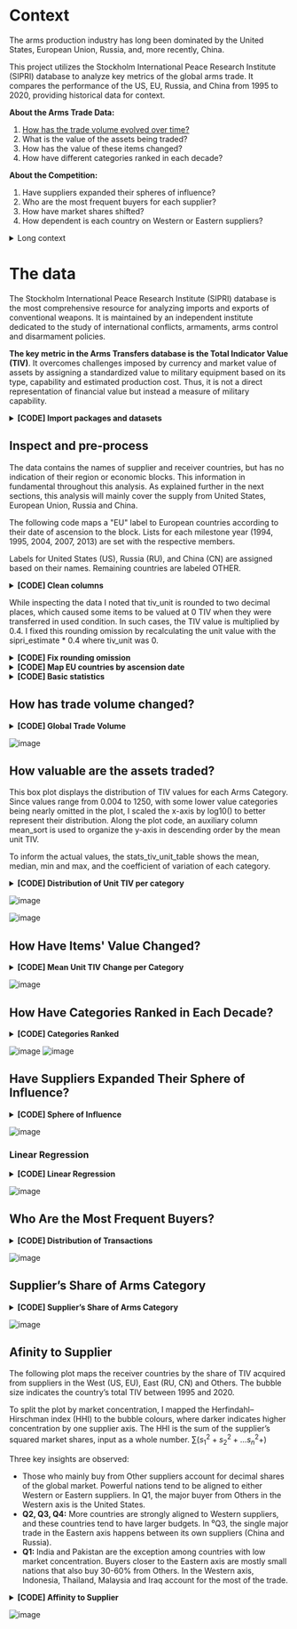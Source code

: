 # Context

The arms production industry has long been dominated by the United States, European Union, Russia, and, more recently, China.

This project utilizes the Stockholm International Peace Research Institute (SIPRI) database to analyze key metrics of the global arms trade. It compares the performance of the US, EU, Russia, and China from 1995 to 2020, providing historical data for context.

<b>About the Arms Trade Data:</b>
1. [How has the trade volume evolved over time?](https://github.com/lucacasu/Global-Arms-Trade-EDA/main/README.md#how-has-trade-volume-changed)
2. What is the value of the assets being traded?
3. How has the value of these items changed?
4. How have different categories ranked in each decade?

<b>About the Competition:</b>
1. Have suppliers expanded their spheres of influence?
2. Who are the most frequent buyers for each supplier?
3. How have market shares shifted?
4. How dependent is each country on Western or Eastern suppliers?

<details>
<summary>Long context</summary>
The late 20th century was a period of turbulent transition. The end of the imminent mutual nuclear destruction threat, marked by the dissolution of the Soviet Union and the conclusion of the Cold War, leveraged an era of renewed international cooperation effort.

In 1993, American President Bill Clinton and Russian President Boris Yeltsin agreed on negotiating a comprehensive test ban on nuclear weapons, reaffirming the commitment to the 1968 Non-Proliferation Treaty (NPT). The year had seen the lowest number of nuclear tests while international politics researchers elaborated over a future without the preceding bipolar world order.

The concept of self-determination re-emerged, driving the reorganization of alliances and shifting the balance of power. A time of relative peace allowed previously constrained countries to focus on social and political advancement as democracies capitalized on the technological progress and inter-state relations developed during the past decades. The European Union was officially created in 1995, seeing further expansion in the following decade. Western and Eastern economies became intertwined by the trade of critical resources and goods while countries like China, South Korea, Turkey, United Arab Emirates, Brazil and India underwent significant modernization and assumed pronounced positions in global trade.

Most of the major armed conflicts in the following decades were internal territorial disputes by indigenous groups in the Middle-East and Africa, added to localized conflicts in the post-soviet countries. Inter-state hostilities were mostly limited to political rhetorics and commercial disputes.

Nevertheless, instability continued to be the norm in international politics. With improved economies, military power imbalance was gradually reduced as nations raced to achieve regional parity and establish deterrence to future aggression. Players in a free market, countries engaged in fierce competition for either supply or demand of military resources, offering a rnewed path to the international arms trade.

For importers, the cost of security is beyond financial. Supplier countries may be legally bound by international treaties to the consequences of the use of such weapons by the receiving country, including violations of human rights or humanitarian law. In most cases, the transfers come as a result, or predecessor, of significant inter-state cooperation, effectively restricting the trade possibilities to the supplier’s antagonists. Beyond the political implications, the cost of operating a diverse set of weapons from different countries is a significant long-term financial burden for smaller nations.

For exporters, the sale of weapons is a major diplomatic soft power, opening or solidifying partnerships that may now or in the future guarantee their own geopolitical interests. The privileged access to critical natural and technological resources, such as oil, metals or microprocessors, along with the control of buffer zones that set them apart from future direct confrontation are some of the key benefits of the arms trade.

The United States, European Union, Russia, and more recently China have dominated the arms production sector. The runner-up, while China is mainly focused on its own modernization, specialists suggest its military budget is far higher than what it officially reports, emphasizing the investments in research and development programs dedicated to achieve parity to its American counterpart.

The United States and European Union intensely cooperated throughout the decades, leveraging state-of-the-art projects such as the Joint Strike Fighter program, leading to the fifth-generation F-35 fighter. The North Atlantic Treaty Organization (NATO), initially founded to defend against the Soviet threat, expanded to most of Eastern Europe. Despite the standards governing the issuing arms trade licenses evolving along the past decades, both suppliers are linked to major violations of human rights through the use of its assets.

Russia leveraged the well-established Soviet-era military complex and its vast stockpiles of machinery and ordinance to continue influencing nations in Africa and the Middle-East, where low-tech conflicts are mostly impacted by its supplies. Despite its comparatively limited technological advancements, Russia still delivered significant achievements. In partnership with India, the leading buyer of conventional arms, it developed the medium-range ramjet supersonic cruise missile BrahMos, capable of flying at Mach 3.5 and overcoming most modern air defence systems.

Using the Stockholm International Peace Research Institute (SIPRI) database, **this project analyzes key metrics of the global arms trade between 1995 and 2020**, with historical data for context. I also analyse how the leading global arms suppliers leverage exports as a foreign policy tool.

The European Union (EU) member states list evolves along the 26-year series, according to the respective year of ascension of each member.
</details>

# The data

The Stockholm International Peace Research Institute (SIPRI) database is the most comprehensive resource for analyzing  imports and exports of conventional weapons. It is maintained by an independent institute dedicated to the study of international conflicts, armaments, arms control and disarmament policies.

**The key metric in the Arms Transfers database is the Total Indicator Value (TIV)**. It overcomes challenges imposed by currency and market value of assets by assigning a standardized value to military equipment based on its type, capability and estimated production cost. Thus, it is not a direct representation of financial value but instead a measure of military capability.

<details>
<summary><b>[CODE] Import packages and datasets</b></summary>
  
```r
library(tidyverse)
library(skimr)
library(knitr)
library(ggplot2)
library(patchwork)
library(RColorBrewer)
library(ggrepel)
library(gganimate)
library(reshape2)
library(plotly)
library(ggtern)
```

```r
f <- read.csv("trade.csv", skip = 11)
trade <- as_tibble(f)

f2 <- read.csv("country_region.csv")
region_map <- as_tibble(f2)
```
</details>

## Inspect and pre-process

The data contains the names of supplier and receiver countries, but has no indication of their region or economic blocks. This information in fundamental throughout this analysis. As explained further in the next sections, this analysis will mainly cover the supply from United States, European Union, Russia and China.

The following code maps a "EU" label to European countries according to their date of ascension to the block. Lists for each milestone year (1994, 1995, 2004, 2007, 2013) are set with the respective members.

Labels for United States (US), Russia (RU), and China (CN) are assigned based on their names. Remaining countries are labeled OTHER.

<details>
<summary><b>[CODE] Clean columns</b></summary>

```r
trade <- janitor::clean_names(trade)

trade <- select(trade, order_date, supplier, recipient, numbers_delivered,
                armament_category, description, status, sipri_estimate,
                tiv_deal_unit, tiv_delivery_values)

# Shorten column names
trade <- trade |>
  rename(
    order_year = order_date,
    arm_cat = armament_category,
    tiv_unit = tiv_deal_unit,
    tiv_delivery = tiv_delivery_values,
    items = numbers_delivered
  )

# Factors
trade$supplier <- factor(trade$supplier, ordered = FALSE)
trade$recipient <- factor(trade$recipient, ordered = FALSE)
trade$arm_cat <- factor(trade$arm_cat, ordered = FALSE)
```
</details>

While inspecting the data I noted that tiv_unit is rounded to two decimal places, which caused some items to be valued at 0 TIV when they were transferred in used condition. In such cases, the TIV value is multiplied by 0.4. I fixed this rounding omission by recalculating the unit value with the sipri_estimate * 0.4 where tiv_unit was 0.

<details>
<summary><b>[CODE] Fix rounding omission</b></summary>
  
```r
# Fixing rounding omission

trade$tiv_unit <- case_when(
  trade$tiv_unit == 0 ~ trade$sipri_estimate * 0.4,
  TRUE ~ trade$tiv_unit
)
```
</details>

<details>
<summary><b>[CODE] Map EU countries by ascension date</b></summary>

```r
# EU member list by year
eu_list_94 = c(
  "Belgium", 
  "Denmark", "France", "Germany", "Greece", 
  "Ireland", "Italy", "Luxembourg", 
  "Netherlands", "Portugal", 
  "Spain", "United Kingdom"
)

eu_list_95 = c(
  "Austria", "Belgium", 
  "Denmark", "Finland", "France", "Germany", "Greece", 
  "Ireland", "Italy", "Luxembourg", 
  "Netherlands", "Portugal", 
  "Spain", "Sweden", "United Kingdom"
)

eu_list_2004 = c(
  "Austria", "Belgium", "Cyprus", "Czechia", 
  "Denmark", "Estonia", "Finland", "France", "Germany", "Greece", 
  "Hungary", "Ireland", "Italy", "Latvia", "Lithuania", "Luxembourg", 
  "Malta", "Netherlands", "Poland", "Portugal", "Slovakia", 
  "Slovenia", "Spain", "Sweden", "United Kingdom"
)

eu_list_2007 = c(
  "Austria", "Belgium", "Bulgaria", "Cyprus", "Czechia", 
  "Denmark", "Estonia", "Finland", "France", "Germany", "Greece", 
  "Hungary", "Ireland", "Italy", "Latvia", "Lithuania", "Luxembourg", 
  "Malta", "Netherlands", "Poland", "Portugal", "Romania", "Slovakia", 
  "Slovenia", "Spain", "Sweden", "United Kingdom"
)

eu_list_2013 = c(
  "Austria", "Belgium", "Bulgaria", "Croatia", "Cyprus", "Czechia", 
  "Denmark", "Estonia", "Finland", "France", "Germany", "Greece", 
  "Hungary", "Ireland", "Italy", "Latvia", "Lithuania", "Luxembourg", 
  "Malta", "Netherlands", "Poland", "Portugal", "Romania", "Slovakia", 
  "Slovenia", "Spain", "Sweden", "United Kingdom"
)


# Fix column names in region_map file
region_map <- region_map |>
  rename(
    recipient = COUNTRY,
    region = REGION
  )

# Join region name to supplier name
trade <- trade |>
  left_join(region_map, by = "recipient") |> 
  rename(rec_region =  region) |>
  relocate(rec_region, .after = order_year)



group_order = c("US", "EU", "RU", "CN", "OTHER")

# Map label in sup_region to EU contries by ascension year
trade <- trade |>
  mutate(
    sup_region = case_when(
      supplier == "Russia" ~ "RU",
      supplier == "United States" ~ "US",
      supplier == "China" ~ "CN",
      
      order_year <= 1994 & supplier %in% eu_list_94 ~ "EU",
      order_year %in% c(1995:2004) & supplier %in% eu_list_94 ~ "EU",
      order_year %in% c(2005:2007) & supplier %in% eu_list_94 ~ "EU",
      order_year %in% c(2008:2020) & supplier %in% eu_list_94 ~ "EU",
      
      TRUE ~ "OTHER"
    ),
    sup_region = factor(sup_region, levels = group_order, ordered = TRUE)
  )
```
</details>

<details>
<summary><b>[CODE] Basic statistics</b></summary>

```r
# N suppliers
stat_n_sup <- length(unique(trade$supplier))

# N recipient
stat_n_rec <- length(unique(trade$recipient))

# N armament_category
stat_n_arm_cat <- length(unique(trade$arm_cat))

# Total TIV transactioned
stat_tiv_trans <- sum(trade$tiv_delivery)

# Transactions
stat_n_trans <- length(trade$order_year)

# Transactions per sup_region
stat_n_trans_sup_region <- kable(
  sort(table(trade$sup_region), decreasing = TRUE),
  col.names = c("Supplier", "Transactions"),
  format.args = list(big.mark = ','))

sipri_stats <- tribble(
  ~Statistic, ~Value,
  "Suppliers", stat_n_sup,
  "Receivers", stat_n_rec,
  "Arms Categories", stat_n_arm_cat,
  "TIV Transfered", stat_tiv_trans,
  "Transfers", stat_n_trans
) |> 
  mutate(
    Value = format(Value, big.mark = ",")
  ) |> kable()

sipri_stats
```
</details>

## How has trade volume changed?

<details>
<summary><b>[CODE] Global Trade Volume</b></summary>
  
```r
global_tiv_focused <- trade |>
  filter(
    order_year %in% c(1995:2020)
  ) |>
  group_by(order_year) |>
  summarise(
    total = sum(tiv_delivery)
  ) |>
  
  ggplot(
    aes(order_year, y = total/1000)
  ) +
  theme_minimal() +
  
  geom_line(
     aes(alpha = .5),
     show.legend = FALSE,
     linewidth = .6
     ) +
  
  geom_point(size = .6) + 
  
  geom_smooth(
    method = "gam",
    level = .95,
    alpha = .3
  ) +
  
  theme(axis.text.x = element_text(angle = 0, vjust = 0.5)) +
  labs(
    title = "Trends in Global Arms Transfers - Total TIV",
    subtitle = "From 1995 to 2020 by order date.",
    y = "Total TIV (in thousands)",
    x = "Order Year",
    alpha = element_blank()
    ) +
  theme(plot.title = element_text(face = "bold"))
  
  
global_tiv_alltime <- trade |>
  filter(
    order_year %in% c(1950:2020)
  ) |>
  group_by(order_year) |>
  summarise(
    total = sum(tiv_delivery)
  ) |>
  
  ggplot(
    aes(order_year, y = total/1000)
  ) +
  theme_minimal() +
  
  geom_rect(
    data = data.frame(xmin=1995, xmax=2020, ymin=0, ymax=Inf),
    inherit.aes = FALSE,
    aes(xmin = xmin, xmax = xmax, ymin = ymin, ymax = ymax),
      fill = "darkgoldenrod2",
      color = NA,
      linewidth = 0,
      alpha = .3) +
  
  geom_line(
     aes(alpha = .5),
     show.legend = FALSE,
     linewidth = .6
     ) +
  
  geom_point(size = .6) + 
  
  geom_smooth(
    method = "gam",
    level = .95,
    alpha = .3
  ) +
  
  theme(axis.text.x = element_text(angle = 0, vjust = 0.5)) +
  labs(
    title = element_blank(),
    subtitle = "From 1950 to 2020.",
    y = element_blank(),
    x = element_blank(),
    alpha = element_blank(),
    caption = "Stockholm International Peace Research Institute (SIPRI),
    SIPRI Arms Transfers Database, accessed [November, 2023],
    https://www.sipri.org/databases/armstransfers."
  )

global_tiv_focused + global_tiv_alltime
```
</details>

![image](https://github.com/lucacasu/Arms-Trade/blob/main/plot-images/global_tiv.png)


## How valuable are the assets traded?
This box plot displays the distribution of TIV values for each Arms Category. Since values range from 0.004 to 1250, with some lower value categories being nearly omitted in the plot, I scaled the x-axis by log10() to better represent their distribution. Along the plot code, an auxiliary column mean_sort is used to organize the y-axis in descending order by the mean unit TIV.

To inform the actual values, the stats_tiv_unit_table shows the mean, median, min and max, and the coefficient of variation of each category.

<details>
<summary><b>[CODE] Distribution of Unit TIV per category</b></summary>
  
```r
# TIV unit per category (all time)

stats_tiv_unit_table <- trade |>
  filter(
    order_year %in% c(1950:2020)
  ) |>
  group_by(arm_cat) |>
  summarise(
    Mean = round(mean(tiv_unit),2),
    Median = round(median(tiv_unit),2),
    Min = round(min(tiv_unit), 2),
    Max = round(max(tiv_unit), 2),
    CV = sprintf("%1.0f%%",round((sd(tiv_unit)/mean(tiv_unit)) *100,1))
    ) |>
  arrange(desc(Mean)) 

stats_tiv_unit_table <- kable(stats_tiv_unit_table,
                              col.names = c("Arms Category",
                                            names(stats_tiv_unit_table)[-1]))

stats_tiv_unit_plot <- trade |>
  filter(
    order_year %in% c(1950:2020)
  ) |>
  group_by(arm_cat) |>
  mutate(mean_sort = mean(tiv_unit)) |>
  ggplot(
    aes(log10(tiv_unit), reorder(arm_cat, mean_sort))
  ) +
  geom_boxplot(
    outliers = TRUE,
    linewidth = .1,
    outlier.size = .8,
    outlier.stroke = NA,
    outlier.colour = "red3"
    ) +
  scale_x_continuous(
    breaks = log10(c(0.01, 0.1, 1, 10, 100, 1000)),
    labels = c(0.01, 0.1, 1, 10, 100, 1000) 
  ) +
  theme_minimal() +
  labs(
    title = "Distribution of TIV Unit by Arms Category",
    subtitle = "Log scale | From 1950 to 2023.",
    y = element_blank(),
    x = "TIV Unit (log10)",
    caption = "Stockholm International Peace Research Institute (SIPRI),
    SIPRI Arms Transfers Database, accessed [November, 2023],
    https://www.sipri.org/databases/armstransfers."
  ) +
  theme(plot.title = element_text(face = "bold"))

stats_tiv_unit_plot
stats_tiv_unit_table
```
</details>

![image](https://github.com/lucacasu/Arms-Trade/blob/main/plot-images/tiv_value.png)

![image](https://github.com/lucacasu/Arms-Trade/blob/main/plot-images/tiv_stats.png)


## How Have Items' Value Changed?

<details>
<summary><b>[CODE] Mean Unit TIV Change per Category</b></summary>

```r
# TIV Unit per category year breakdown

# Satelites are removed as price remained constant (50)

# Using mean instad of median because it matters that
# highly valuable assets were transfered.
# Outliers are relevant.

mean_unit_tiv_yearly_plot <- trade |>
  filter(
    order_year %in% c(1950:2020),
    arm_cat != "Satellites"
  ) |>
  mutate(
   group = case_when(
      arm_cat %in% c("Ships", "Naval weapons") ~ "Naval",
      arm_cat %in% c("Air defence systems", "Aircraft") ~ "Air",
      arm_cat %in% c("Satellites", "Sensors") ~ "High-tech",
      arm_cat %in% c("Engines","Armoured vehicles") ~ "Engineering",
      arm_cat %in% c("Artillery", "Missiles") ~ "Ordinance",
      arm_cat %in% c("Other") ~ "Other",
    )
  ) |>
  group_by(order_year, arm_cat) |>
  summarise(
    Mean = mean(tiv_unit),
    group = group
    ) |>
  ggplot(
    aes(order_year, Mean, color = arm_cat)
  ) +
  geom_smooth(se=FALSE) +
  facet_wrap(~group, scales = "free_y", ncol = 2) +
  theme_minimal() +
  labs(
    title = "Time Series of Mean Unit TIV by Arms Category",
    subtitle = "From 1950 to 2020.",
    y = element_blank(),
    x = element_blank(),
    color = element_blank(),
    caption = "Stockholm International Peace Research Institute (SIPRI),
    SIPRI Arms Transfers Database, accessed [November, 2023],
    https://www.sipri.org/databases/armstransfers."
  ) +
  theme(plot.title = element_text(face = "bold"),
        strip.text = element_text(face = "bold")
  ) 

mean_unit_tiv_yearly_plot
```
</details>

![image](https://github.com/lucacasu/Arms-Trade/blob/main/plot-images/tiv_change.png)

## How Have Categories Ranked in Each Decade?

<details>
<summary><b>[CODE] Categories Ranked</b></summary>

```r
# Define the base for the next charts. Add Category Group + year bin
trade_decades_category <- trade |>
  filter(
    order_year %in% c(1950:2023)
  ) |>
  mutate(
   group = case_when(
      arm_cat %in% c("Ships", "Naval weapons") ~ "Naval",
      arm_cat %in% c("Air defence systems", "Aircraft") ~ "Air",
      arm_cat %in% c("Satellites", "Sensors") ~ "High-tech",
      arm_cat %in% c("Engines","Armoured vehicles") ~ "Engineering",
      arm_cat %in% c("Artillery", "Missiles") ~ "Ordinance",
      arm_cat %in% c("Other") ~ "Other",
    )
  ) |>
  mutate(
    bin = cut(order_year, 
      breaks = seq(1950, 2020, by = 10),
      include.lowest = TRUE, 
      right = FALSE,
      labels = c("1950", "1960", "1970", "1980", "1990", "2000", "2010"))
  )

# Total TIV traded per category, decade
trade_decades_category_sum <- trade_decades_category |>
  filter(order_year %in% c(1950:2020)) |>
  group_by(arm_cat, bin) |>
  summarise(
    sum_cat_decade = sum(tiv_delivery)
  ) |>
  select(bin, sum_cat_decade)

# Total TIV traded per decade
# To calculate the relative % of each category
total_delivery_decades <- trade_decades_category |>
  filter(order_year %in% c(1950:2020)) |>
  group_by(bin) |>
  summarise(
    sum_decade = sum(tiv_delivery)
  )

# Combine the sum data for (category + decade) with (decade)
total_delivery_decades_combined <- left_join(total_delivery_decades,
                                    trade_decades_category_sum, by = "bin")

total_delivery_decades_combined <- total_delivery_decades_combined |>
  relocate(arm_cat, .after = bin)


# Relative % of each category
total_delivery_decades_pct <- total_delivery_decades_combined |>
  group_by(bin, arm_cat) |>
  summarise(
    pct = (sum_cat_decade/sum_decade) * 100
  ) |>
  group_by(bin) |>
  mutate(
    rank = rank(-pct)
  )

# Colors to highlight the categories with intersting changes
custom_colors <- c(
  "Air defence systems" = "#F8766D",
  "Artillery" = "#64B200",
  "Missiles" = "#B385FF",
  "Sensors" = "#00A6FF",
  "Aircraft" = "grey80",
  "Armoured vehicles" = "grey80",
  "Engines" = "grey80",
  "Naval weapons" = "grey80",
  "Ships" = "grey80",
  "Satellites" = "grey80",
  "Other" = "grey80"
)

total_delivery_rank_plot <- total_delivery_decades_pct |>
  ungroup() |>
  mutate(is_last = bin == "2010") |>
  ggplot(
    aes(bin, rank, color = arm_cat, group = arm_cat)
  ) +
  geom_line(linewidth = 1.5, show.legend = FALSE) +
  geom_point(show.legend = FALSE, size = 2) +
  geom_label(
    aes(label = arm_cat, hjust = 0),
    data = total_delivery_decades_pct |> filter(bin == "2010"),  
    show.legend = FALSE, nudge_x = .1
  ) +
  scale_x_discrete(expand = expansion(add = c(0, 2))) +
  scale_y_reverse(
    breaks = seq(1, 11, 1),
    labels = seq(1, 11, 1)   # Match labels to breaks
  ) +
  theme_minimal() +
  scale_color_manual(values = custom_colors) +
  theme(panel.grid.minor.y = element_blank(),
        plot.title = element_text(face = "bold"),
        strip.text = element_text(face = "bold")
        ) +
  labs(
    title = "Arms Category Rank of Total TIV value by Decade",
    subtitle = "From 1950 to 2020.",
    y = "Rank",
    x = element_blank(),
    caption = "Stockholm International Peace Research Institute (SIPRI),
    SIPRI Arms Transfers Database, accessed [November, 2023],
    https://www.sipri.org/databases/armstransfers."
  )

# Arm category total TIV per decade table

total_tiv_decades_arm_cat <- trade_decades_category |>
  filter(order_year %in% c(1950:2020)) |>
  group_by(arm_cat, bin) |>
  summarise(
    Total = sum(tiv_delivery),
    .groups = "drop"
  ) |>
  pivot_wider(names_from = bin, values_from = Total) |>
  mutate(
    mean = rowMeans(across('1950':'2010'), na.rm = TRUE),
    across(`1950`:`2010`, ~ format(round(.), big.mark = ","))
  ) |>
  arrange(desc(mean)) |>
  select(-mean) |>
  rename('Arm Category' = arm_cat) |>
  kable()
 
# OUTPUT:
# total_delivery_rank_plot
# total_tiv_decades_arm_cat
```
</details>

![image](https://github.com/lucacasu/Arms-Trade/blob/main/plot-images/tiv_rank.png)
![image](https://github.com/lucacasu/Arms-Trade/blob/main/plot-images/rank_stats.png)


## Have Suppliers Expanded Their Sphere of Influence? 

<details>
<summary><b>[CODE] Sphere of Influence</b></summary>

```r
custom_colors <- c(
  "US" = "#003E8A",
  "EU" = "#0090E9",
  "RU" = "#D62718",
  "RU+SU" = "#D62718",
  "CN" = "#FF9D00"
)

# How many countries have been supplied by each power? (focused)

countries_suplied_focused_plot <- trade |>
  select(order_year, rec_region, sup_region, supplier, recipient,
         arm_cat, tiv_unit, tiv_delivery) |>
  mutate(
    sup_region = case_when(
      supplier %in% c("Russia", "Soviet Union") ~ "RU+SU",
      TRUE ~ sup_region)) |>
  filter(
    order_year %in% c(1995:2020),
    sup_region != "OTHER"
  ) |>
  group_by(order_year,sup_region) |>
  summarise(
    n = length(unique(recipient)),
  ) |>
  ggplot(
    aes(order_year, n, group = sup_region, color = sup_region)
  ) +
  theme_minimal() +
  
  geom_line(
     aes(alpha = .5),
     show.legend = FALSE,
     linewidth = .4
     ) +
  
  geom_point(size = .5,
             show.legend = FALSE) + 
  
  geom_smooth(
    method = "gam",,
    linewidth = .6,
    level = .95,
    alpha = .3,
    show.legend = FALSE
  ) +
  
  theme(axis.text.x = element_text(angle = 0, vjust = 0.5)) +
  labs(
    title = "Time Series of Countries Supplied by Supplier",
    subtitle = "From 1995 to 2020.",
    y = "Countries",
    x = element_blank(),
    alpha = element_blank()
    ) +
  theme(plot.title = element_text(face = "bold")) +
  scale_color_manual(values = custom_colors)
  
  
countries_suplied_alltime_plot <- trade |>
  select(order_year, rec_region, sup_region, supplier, recipient,
         arm_cat, tiv_unit, tiv_delivery) |>
  mutate(
    sup_region = case_when(
      supplier %in% c("Russia", "Soviet Union") ~ "RU+SU",
      TRUE ~ sup_region
    )
  ) |>
  filter(
    order_year %in% c(1950:2020),
    sup_region != "OTHER"
  ) |>
  group_by(order_year,sup_region) |>
  summarise(
    n = length(unique(recipient)),
  ) |>
  
  ggplot(
    aes(order_year, n, group = sup_region, color = sup_region)
  ) +
  geom_rect(
    data = data.frame(xmin=1995, xmax=2020, ymin=0, ymax=Inf),
    inherit.aes = FALSE,
    aes(xmin = xmin, xmax = xmax, ymin = ymin, ymax = ymax),
          fill = "gold2",
          color = NA,
          linewidth = 0,
          alpha = 0.3,
          show.legend = FALSE) +
  
  geom_line(
     aes(alpha = .5),
     show.legend = FALSE,
     linewidth = .4
     ) +
  
  geom_point(size = .5,
             show.legend = FALSE) + 
  
  geom_smooth(
    method = "gam",
    linewidth = .6,
    level = .95,
    alpha = .3
  ) +
  
    theme_minimal() +
  theme(axis.text.x = element_text(angle = 0, vjust = 0.5)) +
  theme(legend.position = "bottom") +
  labs(
    title = element_blank(),
    subtitle = "From 1950 to 2020.",
    y = element_blank(),
    x = element_blank(),
    alpha = element_blank(),
    color = "Supplier",
    caption = "Stockholm International Peace Research Institute (SIPRI),
    SIPRI Arms Transfers Database, accessed [November, 2023],
    https://www.sipri.org/databases/armstransfers."
  ) +
  scale_color_manual(values = custom_colors)

countries_suplied_focused_plot + countries_suplied_alltime_plot
```
</details>

![image](https://github.com/lucacasu/Arms-Trade/blob/main/plot-images/sphere.png)

### Linear Regression

<details>
<summary><b>[CODE] Linear Regression</b></summary>

```r
data <- trade |>
  select(order_year, rec_region, sup_region, supplier, recipient,
         arm_cat, tiv_unit, tiv_delivery) |>
  filter(
    order_year %in% c(1995:2020),
    sup_region != "OTHER"
  ) |>
  group_by(order_year,sup_region) |>
  summarise(
    n = length(unique(recipient)),
  ) |>
  arrange(sup_region, order_year) |>
  relocate(sup_region) |>
  ungroup()

# outliers

outlier_lm_plot <- data |>
  ggplot(
    aes(sup_region,n, group = sup_region, color = sup_region)
  ) +
  geom_boxplot() +
  theme_minimal() +
  labs(
    title = "Distribution of Countries Supplied by Supplier",
    subtitle = "From 1995 to 2020.",
    y = "Countries",
    x = element_blank(),
    color = element_blank(),
    caption = "Stockholm International Peace Research Institute (SIPRI),
    SIPRI Arms Transfers Database, accessed [November, 2023],
    https://www.sipri.org/databases/armstransfers."
  ) +
  scale_color_manual(values = custom_colors) +
  theme(plot.title = element_text(face = "bold"))

# Filter the data by Supplier
data_us <- filter(data, sup_region == "US")
data_eu <- filter(data, sup_region == "EU")
data_ru <- filter(data, sup_region == "RU")
data_cn <- filter(data, sup_region == "CN")

# Linear model
model_us <- lm(n ~ order_year, data = data_us)
model_eu <- lm(n ~ order_year, data = data_eu)
model_ru <- lm(n ~ order_year, data = data_ru)
model_cn <- lm(n ~ order_year, data = data_cn)

# Pull slope
slope_us <- round(summary(model_us)$coefficients["order_year", "Estimate"], 4)
slope_eu <- round(summary(model_eu)$coefficients["order_year", "Estimate"], 4)
slope_ru <- round(summary(model_ru)$coefficients["order_year", "Estimate"], 4)
slope_cn <- round(summary(model_cn)$coefficients["order_year", "Estimate"], 4)


# Adjusted p value for a right tailed test
p_us <- round(summary(model_us)$coefficients["order_year", "Pr(>|t|)"] / 2, 4) 
p_eu <- round(summary(model_eu)$coefficients["order_year", "Pr(>|t|)"] / 2, 4)
p_ru <- round(summary(model_ru)$coefficients["order_year", "Pr(>|t|)"] / 2, 4)
p_cn <- round(summary(model_cn)$coefficients["order_year", "Pr(>|t|)"] / 2, 4)


# Pull Standard error
Sb_us <- summary(model_us)$coefficients["order_year", "Std. Error"]
Sb_eu <- summary(model_eu)$coefficients["order_year", "Std. Error"]
Sb_ru <- summary(model_ru)$coefficients["order_year", "Std. Error"]
Sb_cn <- summary(model_cn)$coefficients["order_year", "Std. Error"]

# right tailed
t_critic <- qt(0.95,24) # right tailed 

# Confidence Interval
ci_us_lower <- round(slope_us - t_critic * Sb_us, 4)
ci_us_upper <- round(slope_us + t_critic * Sb_us, 4)

ci_eu_lower <- round(slope_eu - t_critic * Sb_eu, 4)
ci_eu_upper <- round(slope_eu + t_critic * Sb_eu, 4)

ci_ru_lower <- round(slope_ru - t_critic * Sb_ru, 4)
ci_ru_upper <- round(slope_ru + t_critic * Sb_ru, 4)

ci_cn_lower <- round(slope_cn - t_critic * Sb_cn, 4)
ci_cn_upper <- round(slope_cn + t_critic * Sb_cn, 4)


lm_results_table <- tribble(
  ~Supplier, ~Slope, ~p_value, ~ci_lower, ~ci_upper, ~Decision, 
  "US", slope_us, p_us, ci_us_lower, ci_us_upper, "Reject Null",
  "EU", slope_eu, p_eu, ci_eu_lower, ci_eu_upper, "Fail to Reject Null", 
  "RU", slope_ru, p_ru, ci_ru_lower, ci_ru_upper, "Fail to Reject Null", 
  "CN", slope_cn, p_cn, ci_cn_lower, ci_cn_upper, "Reject Null", 
)

lm_results_table$p_value[1] <- "<0.0001"
lm_results_table$p_value[4] <- "<0.0001"

lm_results_table_csv <- lm_results_table # to be used in Task 2

lm_results_table <- lm_results_table |> kable()

lm_results_table
```
</details>

![image](https://github.com/lucacasu/Arms-Trade/blob/main/plot-images/reg_stats.png)

## Who Are the Most Frequent Buyers?

<details>
<summary><b>[CODE] Distribution of Transactions</b></summary>

```r
# Get outliers threshold for each supplier (number of transactions)

# This table is not plottled. It gives the upper bound
# to define extreme values in the next plot

sup_trans_table_param <- trade |>
  select(order_year, rec_region, sup_region,
         recipient, arm_cat, tiv_unit, tiv_delivery) |>
  filter(
    order_year %in% c(1995:2020)
  ) |>
  group_by(sup_region, recipient) |>
  summarise(
    n = n()
  ) |>
  group_by(sup_region) |>
  summarise(
    IQR = IQR(n),
    Q1 = quantile(n, c(.25)),
    Q2 = quantile(n, c(.5)),
    Q3 = quantile(n, c(.75)),
    lower_bound = Q1 - 3 * IQR,
    upper_bound = Q3 + 3 * IQR
  ) |>
  select(-lower_bound) |>
  rename(Supplier = sup_region) |>
  arrange(desc(upper_bound))

sup_trans_table_param <- kable(sup_trans_table_param)


# Filter only outliers to be used as labels in the next chart
outliers <- trade |>
  select(order_year, rec_region, sup_region, recipient,
         arm_cat, tiv_unit, tiv_delivery) |>
  filter(
    order_year %in% c(1995:2020),
    sup_region != "OTHER"
  ) |>
  group_by(sup_region, recipient) |>
  summarise(
    n = n()
  ) |>
  ungroup() |>
  filter(
    (sup_region == "US" & n > 247) |
    (sup_region == "EU" & n > 177) |
    (sup_region == "RU" & n > 74) |
    (sup_region == "CN" & n > 44)
  ) |> 
  arrange(sup_region, n)


sup_trans_plot <- trade |>
  select(order_year, rec_region, sup_region, recipient,
         arm_cat, tiv_unit, tiv_delivery) |>
  filter(
    order_year %in% c(1995:2020),
    sup_region != "OTHER"
  ) |>
  group_by(sup_region, recipient) |>
  summarise(
    n = n()
  ) |>
  ggplot(
    aes(sup_region, n),
    label = recipient
  ) +
  geom_boxplot(notch = TRUE) +
  
  geom_point(
    data = outliers,
    aes(sup_region, n, color = "red2"),
    show.legend = FALSE
    ) +
  geom_text_repel(
    data = outliers,
    aes(sup_region, n, label = recipient),direction = "y",
    nudge_x = -.1, min.segment.length = 0.1, hjust = 1
  ) +
  scale_x_discrete(expand = expansion(add = c(1, 1))) +
  theme_minimal() +
  labs(
    title =
      "Distribution of Transactions",
    subtitle =
      "From 1995 to 2020. Extreme values (3 * IQR) highlighted in red.",
    y = "Transactions",
    x = element_blank(),
    color = element_blank(),
    caption = "Stockholm International Peace Research Institute (SIPRI),
    SIPRI Arms Transfers Database, accessed [November, 2023],
    https://www.sipri.org/databases/armstransfers."
  ) +
  theme(plot.title = element_text(face = "bold"))

sup_trans_plot
```
</details>

![image](https://github.com/lucacasu/Arms-Trade/blob/main/plot-images/transactions.png)

## Supplier’s Share of Arms Category

<details>
<summary><b>[CODE] Supplier’s Share of Arms Category</b></summary>

```r
# BETWEEN 1995-2020 ----------

cat_share_plot <- trade |>
  filter(
    order_year %in% c(1995:2020),
    #sup_region != "OTHER"
  ) |>
  
  mutate(
    bin = cut(order_year, 
      breaks = seq(1950, 2020, by = 5),
      include.lowest = TRUE, 
      right = FALSE,
      labels = c("1950", "1955",
                 "1960", "1965", 
                 "1970", "1975", 
                 "1980", "1985",
                 "1990", "1995",
                 "2000", "2005",
                 "2010", "2015")
      )
    ) |>
  
  group_by(sup_region, arm_cat, bin) |>
  summarise(
    total = sum(tiv_delivery)
  ) |>
  
  ggplot(
    aes(bin, y = total/1000, fill = sup_region)
  ) +
  theme_minimal() +
  
  geom_col(
    #position = "fill"
  ) +
  
  facet_wrap(~arm_cat, nrow = 4, scales = "free_y") +
  
  theme(axis.text.x = element_text(angle = 45, vjust = 0.5)) +
  theme(plot.title = element_text(face = "bold")) +
  labs(
    title = "Trends in Global Arms Transfers - Total TIV",
    subtitle = "From 1995 to 2020 in 5-year bins.",
    y = "Total TIV (in thousands)",
    x = element_blank(),
    fill = "Supplier",
    caption = "Stockholm International Peace Research Institute (SIPRI),
    SIPRI Arms Transfers Database, accessed [November, 2023],
    https://www.sipri.org/databases/armstransfers."
    ) +
  scale_fill_manual(values = custom_colors) +
  scale_y_continuous(
    labels = scales::percent_format(scale = 100)
  ) 
  
  cat_share_plot
```
</details>

![image](https://github.com/lucacasu/Arms-Trade/blob/main/plot-images/cat_share.png)


## Afinity to Supplier

The following plot maps the receiver countries by the share of TIV acquired from suppliers in the West (US, EU), East (RU, CN) and Others. The bubble size indicates the country’s total TIV between 1995 and 2020. 

To split the plot by market concentration, I mapped the Herfindahl–Hirschman index (HHI) to the bubble colours, where darker indicates higher concentration by one supplier axis. The HHI is the sum of the supplier’s squared market shares, input as a whole number. $\sum(s^2_1 + s^2_2 + ...s^2_n + )$

Three key insights are observed:

- Those who mainly buy from Other suppliers account for decimal shares of the global market. Powerful nations tend to be aligned to either Western or Eastern suppliers. In Q1, the major buyer from Others in the Western axis is the United States.
- **Q2, Q3, Q4:** More countries are strongly aligned to Western suppliers, and these countries tend to have larger budgets.  In ⁰Q3, the single major trade in the Eastern axis  happens between its own suppliers (China and Russia).
- **Q1:** India and Pakistan are the exception among countries with low market concentration. Buyers closer to the Eastern axis are mostly small nations that also buy 30-60% from Others. In the Western axis, Indonesia, Thailand, Malaysia and Iraq account for the most of the trade.


<details>
<summary><b>[CODE] Affinity to Supplier</b></summary>

```r
shares_tiv <- trade |>
  filter(
    sup_region %in% c("US", "EU", "RU", "CN", "OTHER"),
    order_year %in% c(1995:2020)
    ) |>
  group_by(sup_region, recipient) |>
  
  summarise(
    total_tiv = round(sum(tiv_delivery), 4),
    .groups = "drop"
    )

shares_perc <- shares_tiv |>
  group_by(recipient) |>
  arrange(recipient) |>
  mutate(
    share = total_tiv / sum(total_tiv) * 100
  ) |>
  select(-total_tiv) |>
  pivot_wider(
    names_from = sup_region, values_from = share, values_fill = 0
  ) |> relocate(OTHER, .after = CN) |>
  mutate(
    WEST = rowSums(across(US:EU)),
    EAST = rowSums(across(CN:RU))
  ) |>
  select(recipient, WEST, EAST, OTHER)

HHI <- shares_perc |>
  mutate(
    across(c(WEST:OTHER), ~.^2),
    HHI = rowSums(across(WEST:OTHER))
  ) |>
  arrange(HHI) |>
  mutate(
    across(WEST:OTHER, ~ sqrt(.))
  )

shares_tiv_sum <- shares_tiv |> group_by(recipient) |> summarise( total = sum(total_tiv))

HHI <- HHI |>
  left_join(shares_tiv_sum, by = "recipient", unmatched = "drop") |>
  left_join(trade |> select(recipient, rec_region) |> distinct(), by = "recipient", unmatched = "drop")

HHI <- HHI |>
  left_join(cont_reference, by = "rec_region", unmatched = "drop")

HHI_quant <- quantile(HHI$HHI)

HHI2 <- HHI |>
  mutate(
    x = -WEST + EAST,
    y = OTHER,
    qt = case_when(
      HHI < HHI_quant[2] ~ "Q1",
      HHI >= HHI_quant[2] & HHI < HHI_quant[3] ~ "Q2",
      HHI >= HHI_quant[3] & HHI < HHI_quant[4] ~ "Q3",
      HHI >= HHI_quant[4] ~ "Q4"
    ),
    qt = factor(qt, levels = c("Q1","Q2","Q3","Q4"), ordered = TRUE)
  )
```

```r
affinity_plot <- ggtern::ggtern(HHI2,
               aes(WEST, OTHER, EAST, fill = qt, size = total, alpha = .8)) +
  geom_point(
   shape = 21,
   color = 'black'
  ) +
  theme_showarrows() +
  theme_nomask() +
  scale_fill_brewer(palette = "Set1") +
  theme_nogrid_minor() +
  theme(
    panel.background = element_blank(),
    panel.grid.major = element_line(color = "grey",linetype = 2),
    axis.text = element_text(face = "bold"), 
    tern.axis.arrow = element_line(size = 2)
  ) +
  Tlab("") +
  Llab("") +
  Rlab("") +
  Tarrowlab("BUYS FROM OTHERS") +
  Larrowlab("BUYS FROM US / EU") +
  Rarrowlab("BUYS FROM RU / CN") +
  labs(
    title = "Affinity to Supplier",
    subtitle = "From 1995 to 2020.",
    size = "Total TIV",
    fill = "HHI Quantile"
  ) +
  scale_size_continuous(range=c(1,12)) +
  guides(fill = guide_legend(override.aes = list(size = 5))) +
  scale_alpha(guide = 'none')

affinity_plot_faceted <- affinity_plot + facet_wrap(~qt)


affinity_plot
affinity_plot_faceted
```
</details>

![image](https://github.com/lucacasu/Arms-Trade/blob/main/plot-images/affinity_split.png)

